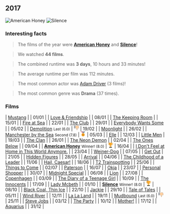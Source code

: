 ## 2017

![American Honey](https://media1.fdncms.com/chicago/imager/u/magnum/23812096/american_honey-1.jpg)
![Silence](https://cdn-images-1.medium.com/max/2000/1*4Jt11h37TWniUBPJCrWgKQ.jpeg)

### Interesting facts

> The films of the year were [**American Honey**](http://www.imdb.com/title/tt3721936/) and [**Silence**](http://www.imdb.com/title/tt0490215/)!

> We watched **44 films**.

> The combined runtime was **3 days**, 10 hours and 33 minutes!

> The average runtime per film was 112 minutes.

> The most common actor was [Adam Driver](http://www.imdb.com/name/nm3485845/) (3 films)!

> The most common genre was **Drama** (37 times).

### Films

| [Mustang](http://www.imdb.com/title/tt3966404/) | | 01/01 |
| [Love & Friendship](http://www.imdb.com/title/tt3068194/) | | 08/01 |
| [The Keeping Room](http://www.imdb.com/title/tt2488778/) | | 15/01 |
| [Fire at Sea](http://www.imdb.com/title/tt3652526/) | | 22/01 |
| [The Club](http://www.imdb.com/title/tt4375438/) | | 29/01 |
| [Everybody Wants Some](http://www.imdb.com/title/tt2937696/) | | 05/02 |
| [Demolition](http://www.imdb.com/title/tt1172049/) <small>Last (6.0)</small> | ![Last](images/last.png) | 19/02 |
| [Moonlight](http://www.imdb.com/title/tt4975722/) | | 26/02 |
| [Manchester by the Sea](http://www.imdb.com/title/tt4034228/) <small>Second (7.8)</small> | ![Second](/images/second.png) | 05/03 |
| [Elle](http://www.imdb.com/title/tt3716530/) | | 12/03 |
| [Little Men](http://www.imdb.com/title/tt4919484/) | | 19/03 |
| [The Clan](http://www.imdb.com/title/tt4411504/) | | 26/01 |
| [The Neon Demon](http://www.imdb.com/title/tt1974419/) | | 02/04 |
| [The Ones Below](http://www.imdb.com/title/tt4126438/) | | 09/04 |
| [**American Honey**](http://www.imdb.com/title/tt3721936/) <small>Winner! (8.0)</small> | ![Winner!](/images/first.png) | 16/04 |
| [I Don't Feel at Home in This World Anymore.](http://www.imdb.com/title/tt5710514/) | | 23/04 |
| [Weiner-Dog](http://www.imdb.com/title/tt4144190/) | | 07/05 |
| [Get Out](http://www.imdb.com/title/tt4846340/) | | 21/05 |
| [Hidden Figures](http://www.imdb.com/title/tt4846340/) | | 28/05 |
| [Arrival](http://www.imdb.com/title/tt2543164/) | | 04/06 |
| [The Childhood of a Leader](http://www.imdb.com/title/tt2815902/) | | 11/06 |
| [Hail, Caesar!](http://www.imdb.com/title/tt0475290/) | | 18/06 |
| [T2 Trainspotting](http://www.imdb.com/title/tt2763304/) | | 25/06 |
| [Things to Come](http://www.imdb.com/title/tt4120176/) | | 02/07 |
| [Paterson](http://www.imdb.com/title/tt5247022/) | | 16/07 |
| [Okja](http://www.imdb.com/title/tt3967856/) | | 23/07 |
| [Personal Shopper](http://www.imdb.com/title/tt4714782/) | | 30/07 |
| [Midnight Special](http://www.imdb.com/title/tt2649554/) | | 06/08 |
| [Lion](http://www.imdb.com/title/tt3741834/) | | 27/08 |
| [Copenhagen](http://www.imdb.com/title/tt2459156/) | | 03/09 |
| [The Diary of a Teenage Girl](http://www.imdb.com/title/tt3172532/) | | 10/09 |
| [The Innocents](http://www.imdb.com/title/tt4370784/) | | 17/09 |
| [Lady Mcbeth](http://www.imdb.com/title/tt4291600/) | | 01/10 |
| [**Silence**](http://www.imdb.com/title/tt0490215/) <small>Winner! (8.0)</small> | ![Winner!](/images/first.png) | 08/10 |
| [Black Coal, Thin Ice](http://www.imdb.com/title/tt3469910/) | | 22/10 |
| [Jackie](http://www.imdb.com/title/tt1619029/) | | 29/10 |
| [Tale of Tales](http://www.imdb.com/title/tt3278330/) | | 05/11 |
| [Wind River](http://www.imdb.com/title/tt5362988/) | | 12/11 |
| [La La Land](http://www.imdb.com/title/tt3783958/) | | 19/11 |
| [Mudbound](http://www.imdb.com/title/tt2396589/) <small>Last (6.0)</small> | ![Last](images/last.png) | 25/11 |
| [Steve Jobs](http://www.imdb.com/title/tt2080374/) | | 03/12 |
| [The Party](http://www.imdb.com/title/tt5814592/) | | 10/12 |
| [Mother!](http://www.imdb.com/title/tt5109784/) | | 17/12 |
| [Aquarius](http://www.imdb.com/title/tt5221584/) | | 31/12 |